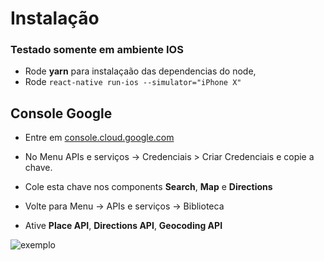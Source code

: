 # Instalação

### Testado somente em ambiente IOS

- Rode **yarn** para instalaçaão das dependencias do node,
- Rode `react-native run-ios --simulator="iPhone X"`

## Console Google

- Entre em [console.cloud.google.com](https://console.cloud.google.com/)
- No Menu APIs e serviços -> Credenciais > Criar Credenciais e copie a chave.
- Cole esta chave nos components **Search**, **Map** e **Directions**

- Volte para Menu -> APIs e serviços -> Biblioteca
- Ative **Place API**, **Directions API**, **Geocoding API**

<img src="example.gif" alt="exemplo" />
